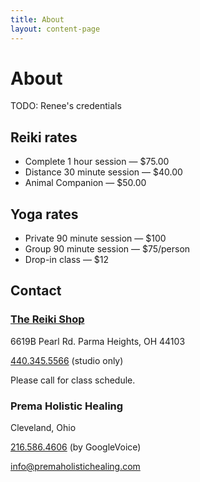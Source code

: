 ```yaml
---
title: About
layout: content-page
---
```


# About

TODO: Renee's credentials

## Reiki rates

- Complete 1 hour session — $75.00
- Distance 30 minute session — $40.00
- Animal Companion — $50.00

## Yoga rates

- Private 90 minute session — $100
- Group 90 minute session — $75/person
- Drop-in class — $12

## Contact

### [The Reiki Shop][1]

6619B Pearl Rd. Parma Heights, OH 44103

[440.345.5566][2] (studio only)

Please call for class schedule.

### Prema Holistic Healing

Cleveland, Ohio

[216.586.4606][3] (by GoogleVoice)

[info@premaholistichealing.com][4]

[1]: https://www.facebook.com/TheReikiShop
[2]: tel:440.345.5566
[3]: tel:216.586.4606
[4]: mailto:info@premaholistichealing.com
